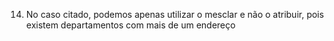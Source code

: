 14. No caso citado, podemos apenas utilizar o mesclar e não o atribuir, pois existem departamentos com mais de um endereço
